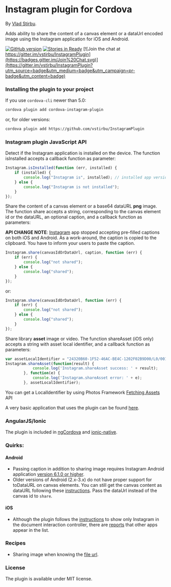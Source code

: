 # Instagram plugin for Cordova

By [Vlad Stirbu](https://github.com/vstirbu).

Adds ability to share the content of a canvas element or a dataUrl encoded image using the Instagram application for iOS and Android.

[![GitHub version](https://badge.fury.io/gh/vstirbu%2FInstagramPlugin.png)](http://badge.fury.io/gh/vstirbu%2FInstagramPlugin) [![Stories in Ready](https://badge.waffle.io/vstirbu/instagramplugin.png?label=ready)](https://waffle.io/vstirbu/instagramplugin)
[![Join the chat at https://gitter.im/vstirbu/InstagramPlugin](https://badges.gitter.im/Join%20Chat.svg)](https://gitter.im/vstirbu/InstagramPlugin?utm_source=badge&utm_medium=badge&utm_campaign=pr-badge&utm_content=badge)

### Installing the plugin to your project

If you use `cordova-cli` newer than 5.0:

```bash
cordova plugin add cordova-instagram-plugin
```

or, for older versions:

```bash
cordova plugin add https://github.com/vstirbu/InstagramPlugin
```

### Instagram plugin JavaScript API

Detect if the Instagram application is installed on the device. The function isInstalled accepts a callback function as parameter:

```javascript
Instagram.isInstalled(function (err, installed) {
    if (installed) {
        console.log("Instagram is", installed); // installed app version on Android
    } else {
        console.log("Instagram is not installed");
    }
});
```

Share the content of a canvas element or a base64 dataURL __png__ image. The function share accepts a string, corresponding to the canvas element id or the dataURL, an optional caption, and a callback function as parameters:

__API CHANGE NOTE__: [Instagram](http://developers.instagram.com/post/125972775561/removing-pre-filled-captions-from-mobile-sharing) app stopped accepting pre-filled captions on both iOS and Android. As a work-around, the caption is copied to the clipboard. You have to inform your users to paste the caption.

```javascript
Instagram.share(canvasIdOrDataUrl, caption, function (err) {
    if (err) {
        console.log("not shared");
    } else {
        console.log("shared");
    }
});
```

or:

```javascript
Instagram.share(canvasIdOrDataUrl, function (err) {
    if (err) {
        console.log("not shared");
    } else {
        console.log("shared");
    }
});
```

Share library __asset__ image or video. The function shareAsset (iOS only) accepts a string with asset local identifier, and a callback function as parameters:
```javascript
var assetLocalIdentifier = "24320B60-1F52-46AC-BE4C-1202F02B9D00/L0/001";
Instagram.shareAsset(function(result) {
            console.log('Instagram.shareAsset success: ' + result);
        }, function(e) {
            console.log('Instagram.shareAsset error: ' + e);
        }, assetLocalIdentifier);
```
You can get a LocalIdentifier by using Photos Framework [Fetching Assets](https://developer.apple.com/library/ios/documentation/Photos/Reference/PHAsset_Class/#//apple_ref/doc/uid/TP40014383-CH1-SW2) API

A very basic application that uses the plugin can be found [here](https://github.com/vstirbu/instagramplugin-example).

### AngularJS/Ionic

The plugin is included in [ngCordova](http://ngcordova.com/docs/plugins/instagram/) and [ionic-native](https://github.com/driftyco/ionic-native).

### Quirks:

#### Android

* Passing caption in addition to sharing image requires Instagram Android application [version 6.1.0 or higher](http://instagram.com/developer/mobile-sharing/android-intents/#).
* Older versions of Android (2.x-3.x) do not have proper support for toDataURL on canvas elements. You can still get the canvas content as dataURL following these [instructions](http://jbkflex.wordpress.com/2012/12/21/html5-canvas-todataurl-support-for-android-devices-working-phonegap-2-2-0-plugin/). Pass the dataUrl instead of the canvas id to ```share```.

#### iOS

* Although the plugin follows the [instructions](http://instagram.com/developer/iphone-hooks/) to show only Instagram in the document interaction controller, there are [reports](https://github.com/vstirbu/InstagramPlugin/issues/23) that other apps appear in the list.

### Recipes

* Sharing image when knowing the [file url](https://github.com/vstirbu/InstagramPlugin/issues/29).

### License

The plugin is available under MIT license.
